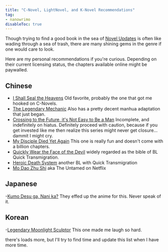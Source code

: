 ```yaml
---
title: "C-Novel, LightNovel, and K-Novel Recommendations"
tag: 
- nanowrimo
disableToc: true
---
```


Though trying to find a good book in the sea of [Novel Updates](https://www.novelupdates.com/) is often like wading through a sea of trash, there are many shining gems in the genre if one would care to look.

Here are my personal recommendations if you're curious. Depending on their current licensing status, the chapters available online might be paywalled.

## Chinese
- [I Shall Seal the Heavens](https://www.novelupdates.com/series/i-shall-seal-the-heavens/) Old favorite, probably the one that got me hooked on C-Novels.
- [The Legendary Mechanic](https://www.novelupdates.com/series/the-legendary-mechanic/) Also has a pretty decent manhua adaptation that just began.
- [Crossing to the Future, it's Not Easy to Be a Man](https://www.novelupdates.com/series/crossing-to-the-future-its-not-easy-to-be-a-man/) Incomplete, and indefinitely on hiatus. Definitely proceed with caution, because if you get invested like me then realize this series might never get closure... dammit I might cry.
- [My Disciple Died Yet Again](https://www.novelupdates.com/series/my-disciple-died-yet-again/) This one is really fun and doesn't come with a billion chapters.
- [Quickly Wear the Face of the Devil](https://www.novelupdates.com/series/quickly-wear-the-face-of-the-devil/) widely regarded as the bible of BL Quick Transmigration.
- [Heroic Death System](https://www.novelupdates.com/series/heroic-death-system/) another BL with Quick Transmigration
- [Mo Dao Zhu Shi](https://www.novelupdates.com/series/the-founder-of-diabolism/) aka The Untamed on Netflix

## Japanese
-[Kumo Desu ga, Nani ka?](https://www.novelupdates.com/series/kumo-desu-ga-nani-ka/) They effed up the anime for this. Never speak of it.

## Korean
-[Legendary Moonlight Sculptor](https://www.novelupdates.com/series/the-legendary-moonlight-sculptor/) This one made me laugh so hard.

there's loads more, but I'll try to find time and update this list when I have more time.
